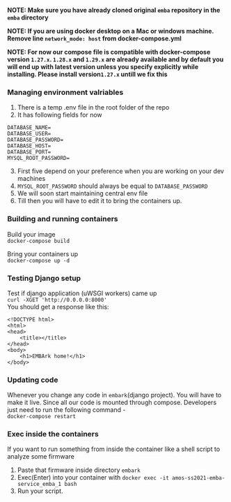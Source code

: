 
**NOTE: Make sure you have already cloned original `emba` repository in the `emba` directory**

**NOTE: If you are using docker desktop on a Mac or windows machine. Remove line `network_mode: host` from docker-compose.yml**

**NOTE: For now our compose file is compatible with docker-compose version `1.27.x`. `1.28.x` and `1.29.x` are already available and by default you will end up with latest version unless you specify explicitly while installing. Please install version`1.27.x` untill we fix this**

### Managing environment valriables
1. There is a temp .env file in the root folder of the repo
2. It has following fields for now
```
DATABASE_NAME=
DATABASE_USER=
DATABASE_PASSWORD=
DATABASE_HOST=
DATABASE_PORT=
MYSQL_ROOT_PASSWORD=
```
3. First five depend on your preference when you are working on your dev machines
4. `MYSQL_ROOT_PASSWORD` should always be equal to `DATABASE_PASSWORD`
5. We will soon start maintaining central env file
6. Till then you will have to edit it to bring the containers up.

### Building and running containers

Build your image  
`docker-compose build`

Bring your containers up  
`docker-compose up -d`

### Testing Django setup

Test if django application (uWSGI workers) came up  
`curl -XGET 'http://0.0.0.0:8000'`  
You should get a response like this:
```<!-- Base Template for home page-->
<!DOCTYPE html>
<html>
<head>
    <title></title>
</head>
<body>
    <h1>EMBArk home!</h1>
</body>
```

### Updating code
Whenever you change any code in `embark`(django project). You will have to make it live. Since all our code is mounted through compose.
Developers just need to run the following command -  
`docker-compose restart`


### Exec inside the containers

If you want to run something from inside the container like a shell script to analyze some firmware
1. Paste that firmware inside directory `embark`
2. Exec(Enter) into your container with `docker exec -it amos-ss2021-emba-service_emba_1 bash`
3. Run your script.
